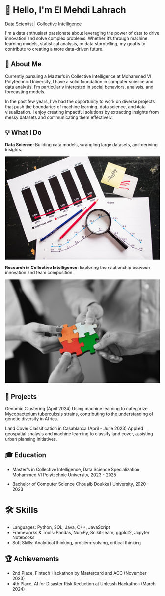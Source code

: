 # 👋 Hello, I'm El Mehdi Lahrach
Data Scientist | Collective Intelligence

I'm a data enthusiast passionate about leveraging the power of data to drive innovation and solve complex problems. Whether it’s through machine learning models, statistical analysis, or data storytelling, my goal is to contribute to creating a more data-driven future.

## 🚀 About Me
Currently pursuing a Master’s in Collective Intelligence at Mohammed VI Polytechnic University, I have a solid foundation in computer science and data analysis. I’m particularly interested in social behaviors,  analysis, and forecasting models.

In the past few years, I’ve had the opportunity to work on diverse projects that push the boundaries of machine learning, data science, and data visualization. I enjoy creating impactful solutions by extracting insights from messy datasets and communicating them effectively.

## 💡 What I Do

**Data Science**: Building data models, wrangling large datasets, and deriving insights.  

![DS](assests/pexels-photo.jpeg)

**Research in Collective Intelligence**: Exploring the relationship between innovation and team composition.  

![Team Composition Innovation](assests/team_comp.jpeg)


## 🔬 Projects
Genomic Clustering (April 2024)
Using machine learning to categorize Mycobacterium tuberculosis strains, contributing to the understanding of genetic diversity in Africa.

Land Cover Classification in Casablanca (April - June 2023)
Applied geospatial analysis and machine learning to classify land cover, assisting urban planning initiatives.

## 🎓 Education
- Master's in Collective Intelligence, Data Science Specialization
Mohammed VI Polytechnic University, 2023 - 2025

- Bachelor of Computer Science
Chouaib Doukkali University, 2020 - 2023

# 🛠️ Skills
- Languages: Python, SQL, Java, C++, JavaScript
- Frameworks & Tools: Pandas, NumPy, Scikit-learn, ggplot2, Jupyter Notebooks
- Soft Skills: Analytical thinking, problem-solving, critical thinking

## 🏆 Achievements
- 2nd Place, Fintech Hackathon by Mastercard and ACC (November 2023)
- 4th Place, AI for Disaster Risk Reduction at Unleash Hackathon (March 2024)

